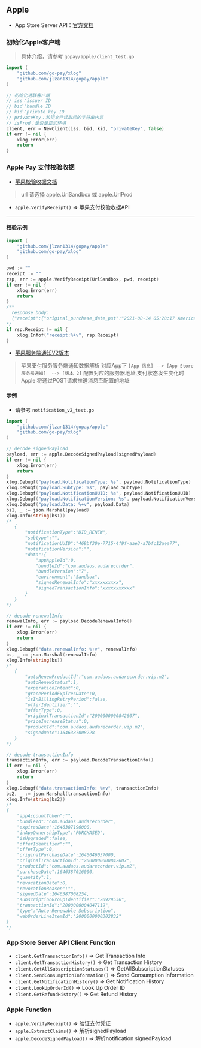 ## Apple

- App Store Server API：[官方文档](https://developer.apple.com/documentation/appstoreserverapi)

### 初始化Apple客户端

> 具体介绍，请参考 `gopay/apple/client_test.go`

```go
import (
    "github.com/go-pay/xlog"
    "github.com/jlzan1314/gopay/apple"
)

// 初始化通联客户端
// iss：issuer ID
// bid：bundle ID
// kid：private key ID
// privateKey：私钥文件读取后的字符串内容
// isProd：是否是正式环境
client, err = NewClient(iss, bid, kid, "privateKey", false)
if err != nil {
    xlog.Error(err)
    return
}
```


### Apple Pay 支付校验收据

* [苹果校验收据文档](https://developer.apple.com/documentation/appstorereceipts/verifyreceipt)

> url 请选择 apple.UrlSandbox 或 apple.UrlProd

* `apple.VerifyReceipt()` => 苹果支付校验收据API

---

#### 校验示例

```go
import (
    "github.com/jlzan1314/gopay/apple"
    "github.com/go-pay/xlog"
)

pwd := ""
receipt := ""
rsp, err := apple.VerifyReceipt(UrlSandbox, pwd, receipt)
if err != nil {
    xlog.Error(err)
    return
}
/**
  response body:
  {"receipt":{"original_purchase_date_pst":"2021-08-14 05:28:17 America/Los_Angeles", "purchase_date_ms":"1628944097586", "unique_identifier":"13f339a765b706f8775f729723e9b889b0cbb64e", "original_transaction_id":"1000000859439868", "bvrs":"10", "transaction_id":"1000000859439868", "quantity":"1", "in_app_ownership_type":"PURCHASED", "unique_vendor_identifier":"6DFDEA8B-38CE-4710-A1E1-BAEB8B66FEBD", "item_id":"1581250870", "version_external_identifier":"0", "bid":"com.huochai.main", "is_in_intro_offer_period":"false", "product_id":"10002", "purchase_date":"2021-08-14 12:28:17 Etc/GMT", "is_trial_period":"false", "purchase_date_pst":"2021-08-14 05:28:17 America/Los_Angeles", "original_purchase_date":"2021-08-14 12:28:17 Etc/GMT", "original_purchase_date_ms":"1628944097586"}, "status":0}
*/
if rsp.Receipt != nil {
    xlog.Infof("receipt:%+v", rsp.Receipt)
}
```

* [苹果服务端通知V2版本](https://developer.apple.com/documentation/appstoreservernotifications)

> 苹果支付服务服务端通知数据解析
> 对应App下 `[App 信息] --> [App Store 服务器通知]  --> [版本 2]` 配置对应的服务器地址,支付状态发生变化时Apple 将通过POST请求推送消息至配置的地址

#### 示例

- 请参考 `notification_v2_test.go`

```go
import (
    "github.com/jlzan1314/gopay/apple"
    "github.com/go-pay/xlog"
)

// decode signedPayload
payload, err := apple.DecodeSignedPayload(signedPayload)
if err != nil {
    xlog.Error(err)
    return
}
xlog.Debugf("payload.NotificationType: %s", payload.NotificationType)
xlog.Debugf("payload.Subtype: %s", payload.Subtype)
xlog.Debugf("payload.NotificationUUID: %s", payload.NotificationUUID)
xlog.Debugf("payload.NotificationVersion: %s", payload.NotificationVersion)
xlog.Debugf("payload.Data: %+v", payload.Data)
bs1, _ := json.Marshal(payload)
xlog.Info(string(bs1))
/*
   {
       "notificationType":"DID_RENEW",
       "subtype":"",
       "notificationUUID":"469bf30e-7715-4f9f-aae3-a7bfc12aea77",
       "notificationVersion":"",
       "data":{
           "appAppleId":0,
           "bundleId":"com.audaos.audarecorder",
           "bundleVersion":"7",
           "environment":"Sandbox",
           "signedRenewalInfo":"xxxxxxxxxx",
           "signedTransactionInfo":"xxxxxxxxxxx"
       }
   }
*/

// decode renewalInfo
renewalInfo, err := payload.DecodeRenewalInfo()
if err != nil {
    xlog.Error(err)
    return
}
xlog.Debugf("data.renewalInfo: %+v", renewalInfo)
bs, _ := json.Marshal(renewalInfo)
xlog.Info(string(bs))
/*
   {
       "autoRenewProductId":"com.audaos.audarecorder.vip.m2",
       "autoRenewStatus":1,
       "expirationIntent":0,
       "gracePeriodExpiresDate":0,
       "isInBillingRetryPeriod":false,
       "offerIdentifier":"",
       "offerType":0,
       "originalTransactionId":"2000000000842607",
       "priceIncreaseStatus":0,
       "productId":"com.audaos.audarecorder.vip.m2",
       "signedDate":1646387008228
   }
*/

// decode transactionInfo
transactionInfo, err := payload.DecodeTransactionInfo()
if err != nil {
    xlog.Error(err)
    return
}
xlog.Debugf("data.transactionInfo: %+v", transactionInfo)
bs2, _ := json.Marshal(transactionInfo)
xlog.Info(string(bs2))
/*
{
    "appAccountToken":"",
    "bundleId":"com.audaos.audarecorder",
    "expiresDate":1646387196000,
    "inAppOwnershipType":"PURCHASED",
    "isUpgraded":false,
    "offerIdentifier":"",
    "offerType":0,
    "originalPurchaseDate":1646046037000,
    "originalTransactionId":"2000000000842607",
    "productId":"com.audaos.audarecorder.vip.m2",
    "purchaseDate":1646387016000,
    "quantity":1,
    "revocationDate":0,
    "revocationReason":"",
    "signedDate":1646387008254,
    "subscriptionGroupIdentifier":"20929536",
    "transactionId":"2000000004047119",
    "type":"Auto-Renewable Subscription",
    "webOrderLineItemId":"2000000000302832"
}
*/
```

### App Store Server API Client Function

* `client.GetTransactionInfo()` => Get Transaction Info
* `client.GetTransactionHistory()` => Get Transaction History
* `client.GetAllSubscriptionStatuses()` => GetAllSubscriptionStatuses
* `client.SendConsumptionInformation()` => Send Consumption Information
* `client.GetNotificationHistory()` => Get Notification History
* `client.LookUpOrderId()` => Look Up Order ID
* `client.GetRefundHistory()` => Get Refund History

### Apple Function

* `apple.VerifyReceipt()` => 验证支付凭证
* `apple.ExtractClaims()` => 解析signedPayload
* `apple.DecodeSignedPayload()` => 解析notification signedPayload
